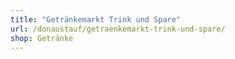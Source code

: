 ```yaml
---
title: "Getränkemarkt Trink und Spare"
url: /donaustauf/getraenkemarkt-trink-und-spare/
shop: Getränke
---
```

